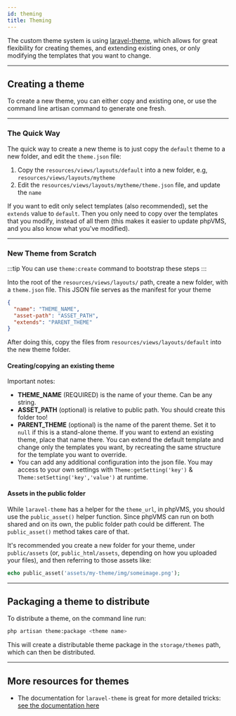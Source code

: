 ```yaml
---
id: theming
title: Theming
---
```


The custom theme system is using
[laravel-theme](https://github.com/igaster/laravel-theme), which allows for
great flexibility for creating themes, and extending existing ones, or only
modifying the templates that you want to change.

---

## Creating a theme

To create a new theme, you can either copy and existing one, or use the command
line artisan command to generate one fresh.

---

### The Quick Way

The quick way to create a new theme is to just copy the `default` theme to a new
folder, and edit the `theme.json` file:

1. Copy the `resources/views/layouts/default` into a new folder, e.g,
   `resources/views/layouts/mytheme`
2. Edit the `resources/views/layouts/mytheme/theme.json` file, and update the
   `name`

If you want to edit only select templates (also recommended), set the `extends`
value to `default`. Then you only need to copy over the templates that you
modify, instead of all them (this makes it easier to update phpVMS, and you also
know what you've modified).

---

### New Theme from Scratch

:::tip You can use `theme:create` command to bootstrap these steps :::

Into the root of the `resources/views/layouts/` path, create a new folder, with
a `theme.json` file. This JSON file serves as the manifest for your theme

```json
{
  "name": "THEME_NAME",
  "asset-path": "ASSET_PATH",
  "extends": "PARENT_THEME"
}
```

After doing this, copy the files from `resources/views/layouts/default` into the
new theme folder.

#### Creating/copying an existing theme

Important notes:

- **THEME_NAME** (REQUIRED) is the name of your theme. Can be any string.
- **ASSET_PATH** (optional) is relative to public path. You should create this
  folder too!
- **PARENT_THEME** (optional) is the name of the parent theme. Set it to `null`
  if this is a stand-alone theme. If you want to extend an existing theme, place
  that name there. You can extend the default template and change only the
  templates you want, by recreating the same structure for the template you want
  to override.
- You can add any additional configuration into the json file. You may access to
  your own settings with `Theme:getSetting('key')` &
  `Theme:setSetting('key','value')` at runtime.

#### Assets in the public folder

While `laravel-theme` has a helper for the `theme_url`, in phpVMS, you should
use the `public_asset()` helper function. Since phpVMS can run on both shared
and on its own, the public folder path could be different. The `public_asset()`
method takes care of that.

It's recommended you create a new folder for your theme, under `public/assets`
(or, `public_html/assets`, depending on how you uploaded your files), and then
referring to those assets like:

```php
echo public_asset('assets/my-theme/img/someimage.png');
```

---

## Packaging a theme to distribute

To distribute a theme, on the command line run:

```bash
php artisan theme:package <theme name>
```

This will create a distributable theme package in the `storage/themes` path,
which can then be distributed.

---

## More resources for themes

- The documentation for `laravel-theme` is great for more detailed tricks:
  [see the documentation here](https://github.com/igaster/laravel-theme/wiki/5.-Setting-the-active-theme)
